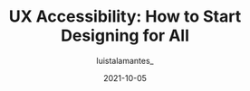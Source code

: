 ---
author: luistalamantes_
date: 2021-10-05
publisher: uxdesigncc
tags:
  - accessibility
  - user-experience
  - meta
target_url: https://uxdesign.cc/ux-accessibility-how-to-start-designing-for-all-4d3c4ce9ea52
title: "UX Accessibility: How to Start Designing for All"
---